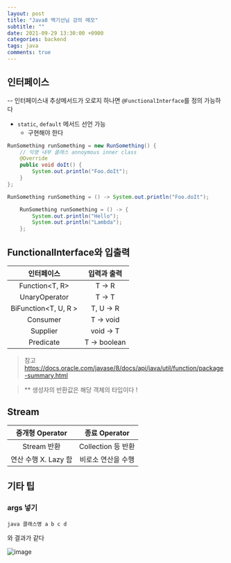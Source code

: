 ```yaml
---
layout: post
title: "Java8 백기선님 강의 메모"
subtitle: ""
date: 2021-09-29 13:30:00 +0900
categories: backend
tags: java
comments: true
---
```


## 인터페이스

-- 인터페이스내 추상메서드가 오로지 하나면 `@FunctionalInterface`를 정의 가능하다

- `static`, `default` 메서드 선언 가능
  - 구현해야 한다

```java
RunSomething runSomething = new RunSomething() {
    // 익명 내부 클래스 annoymous inner class
    @Override
    public void doIt() {
        System.out.println("Foo.doIt");
    }
};
```

```java
RunSomething runSomething = () -> System.out.println("Foo.doIt");
```

```java
    RunSomething runSomething = () -> {
        System.out.println("Hello");
        System.out.println("Lambda");
    };
```

## FunctionalInterface와 입출력

|      인터페이스      | 입력과 출력  |
| :------------------: | :----------: |
|    Function<T, R>    |    T -> R    |
|   UnaryOperator<T>   |    T -> T    |
| BiFunction<T, U, R > |  T, U -> R   |
|     Consumer<T>      |  T -> void   |
|     Supplier<T>      |  void -> T   |
|     Predicate<T>     | T -> boolean |

> 참고
> https://docs.oracle.com/javase/8/docs/api/java/util/function/package-summary.html

> \*\* 생성자의 반환값은 해당 객체의 타입이다 !

## Stream

|   중개형 Operator    |   종료 Operator    |
| :------------------: | :----------------: |
|     Stream 반환      | Collection 등 반환 |
| 연산 수행 X. Lazy 함 | 비로소 연산을 수행 |

## 기타 팁

### args 넣기

```
java 클래스명 a b c d
```

와 결과가 같다

![image](https://user-images.githubusercontent.com/66164361/135746868-b7239387-bba5-462a-b06c-e3cfed76c3d5.png)
